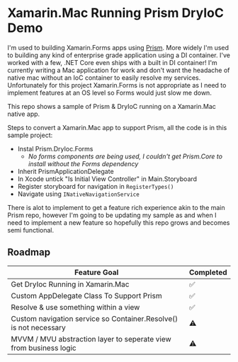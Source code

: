 # Xamarin.Mac Running Prism DryIoC Demo

I'm used to building Xamarin.Forms apps using [Prism](https://github.com/PrismLibrary/Prism). More widely I'm used to building any kind of enterprise grade application using a DI container. I've worked with a few, .NET Core even ships with a built in DI container! I'm currently writing a Mac application for work and don't want the headache of native mac without an IoC container to easily resolve my services. Unfortunately for this project Xamarin.Forms is not appropriate as I need to implement features at an OS level so Forms would just slow me down.

This repo shows a sample of Prism & DryIoC running on a Xamarin.Mac native app.

Steps to convert a Xamarin.Mac app to support Prism, all the code is in this sample project:

- Instal Prism.DryIoc.Forms
  - *No forms components are being used, I couldn't get Prism.Core to install without the Forms dependency*
- Inherit PrismApplicationDelegate
- In Xcode untick "Is Initial View Controller" in Main.Storyboard
- Register storyboard for navigation in `RegisterTypes()`
- Navigate using `INativeNavigationService`



There is alot to implement to get a feature rich experience akin to the main Prism repo, however I'm going to be updating my sample as and when I need to implement a new feature so hopefully this repo grows and becomes semi functional.



## Roadmap

| Feature Goal                                                 | Completed |
| ------------------------------------------------------------ | --------- |
| Get DryIoc Running in Xamarin.Mac                            | ✅         |
| Custom AppDelegate Class To Support Prism                    | ✅         |
| Resolve & use something within a view                        | ✅         |
| Custom navigation service so Container.Resolve<T>() is not necessary | ⚠️         |
| MVVM / MVU abstraction layer to seperate view from business logic | ⚠️         |
